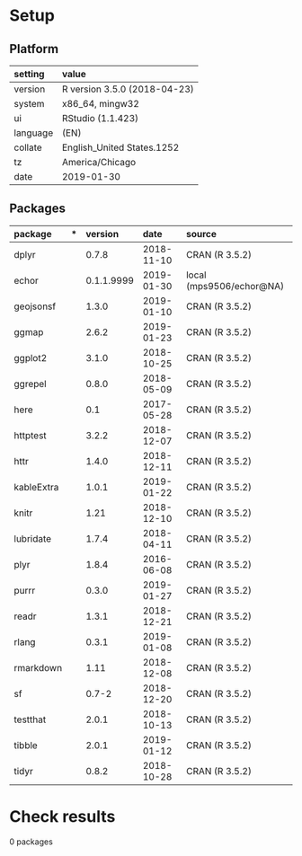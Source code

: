 # Setup

## Platform

|setting  |value                        |
|:--------|:----------------------------|
|version  |R version 3.5.0 (2018-04-23) |
|system   |x86_64, mingw32              |
|ui       |RStudio (1.1.423)            |
|language |(EN)                         |
|collate  |English_United States.1252   |
|tz       |America/Chicago              |
|date     |2019-01-30                   |

## Packages

|package    |*  |version    |date       |source                   |
|:----------|:--|:----------|:----------|:------------------------|
|dplyr      |   |0.7.8      |2018-11-10 |CRAN (R 3.5.2)           |
|echor      |   |0.1.1.9999 |2019-01-30 |local (mps9506/echor@NA) |
|geojsonsf  |   |1.3.0      |2019-01-10 |CRAN (R 3.5.2)           |
|ggmap      |   |2.6.2      |2019-01-23 |CRAN (R 3.5.2)           |
|ggplot2    |   |3.1.0      |2018-10-25 |CRAN (R 3.5.2)           |
|ggrepel    |   |0.8.0      |2018-05-09 |CRAN (R 3.5.2)           |
|here       |   |0.1        |2017-05-28 |CRAN (R 3.5.2)           |
|httptest   |   |3.2.2      |2018-12-07 |CRAN (R 3.5.2)           |
|httr       |   |1.4.0      |2018-12-11 |CRAN (R 3.5.2)           |
|kableExtra |   |1.0.1      |2019-01-22 |CRAN (R 3.5.2)           |
|knitr      |   |1.21       |2018-12-10 |CRAN (R 3.5.2)           |
|lubridate  |   |1.7.4      |2018-04-11 |CRAN (R 3.5.2)           |
|plyr       |   |1.8.4      |2016-06-08 |CRAN (R 3.5.2)           |
|purrr      |   |0.3.0      |2019-01-27 |CRAN (R 3.5.2)           |
|readr      |   |1.3.1      |2018-12-21 |CRAN (R 3.5.2)           |
|rlang      |   |0.3.1      |2019-01-08 |CRAN (R 3.5.2)           |
|rmarkdown  |   |1.11       |2018-12-08 |CRAN (R 3.5.2)           |
|sf         |   |0.7-2      |2018-12-20 |CRAN (R 3.5.2)           |
|testthat   |   |2.0.1      |2018-10-13 |CRAN (R 3.5.2)           |
|tibble     |   |2.0.1      |2019-01-12 |CRAN (R 3.5.2)           |
|tidyr      |   |0.8.2      |2018-10-28 |CRAN (R 3.5.2)           |

# Check results

0 packages




